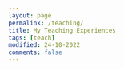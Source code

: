 ```yaml
---
layout: page
permalink: /teaching/
title: My Teaching Experiences
tags: [teach]
modified: 24-10-2022
comments: false
---
```

